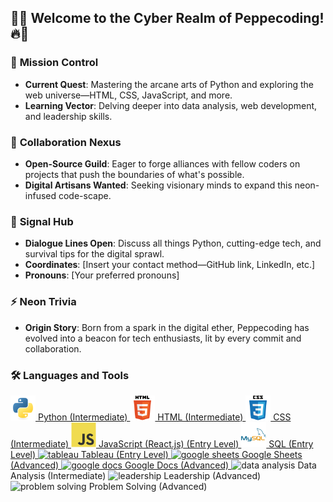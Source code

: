 ## 🌌🔥 Welcome to the Cyber Realm of Peppecoding! 🔥🌌

<!--
**Peppecoding/Peppecoding** is a ✨ _special_ ✨ repository because its `README.md` (this file) appears on your GitHub profile.
-->

### 🚀 **Mission Control**
- **Current Quest**: Mastering the arcane arts of Python and exploring the web universe—HTML, CSS, JavaScript, and more.
- **Learning Vector**: Delving deeper into data analysis, web development, and leadership skills.

### 🤝 **Collaboration Nexus**
- **Open-Source Guild**: Eager to forge alliances with fellow coders on projects that push the boundaries of what's possible.
- **Digital Artisans Wanted**: Seeking visionary minds to expand this neon-infused code-scape.

### 📡 **Signal Hub**
- **Dialogue Lines Open**: Discuss all things Python, cutting-edge tech, and survival tips for the digital sprawl.
- **Coordinates**: [Insert your contact method—GitHub link, LinkedIn, etc.]
- **Pronouns**: [Your preferred pronouns]

### ⚡ **Neon Trivia**
- **Origin Story**: Born from a spark in the digital ether, Peppecoding has evolved into a beacon for tech enthusiasts, lit by every commit and collaboration.

### 🛠 Languages and Tools

<p align="left">
  <!-- Python -->
  <a href="https://python.org/" target="_blank">
    <img src="https://raw.githubusercontent.com/devicons/devicon/master/icons/python/python-original.svg" alt="python" width="40" height="40"/> Python (Intermediate)
  </a>
  <!-- HTML5 -->
  <a href="https://www.w3.org/html/" target="_blank">
    <img src="https://raw.githubusercontent.com/devicons/devicon/master/icons/html5/html5-original-wordmark.svg" alt="html5" width="40" height="40"/> HTML (Intermediate)
  </a>
  <!-- CSS3 -->
  <a href="https://www.w3schools.com/css/" target="_blank">
    <img src="https://raw.githubusercontent.com/devicons/devicon/master/icons/css3/css3-original-wordmark.svg" alt="css3" width="40" height="40"/> CSS (Intermediate)
  </a>
  <!-- JavaScript -->
  <a href="https://reactjs.org/" target="_blank">
    <img src="https://raw.githubusercontent.com/devicons/devicon/master/icons/javascript/javascript-original.svg" alt="javascript" width="40" height="40"/> JavaScript (React.js) (Entry Level)
  </a>
  <!-- SQL -->
  <a href="https://www.mysql.com/" target="_blank">
    <img src="https://raw.githubusercontent.com/devicons/devicon/master/icons/mysql/mysql-original-wordmark.svg" alt="sql" width="40" height="40"/> SQL (Entry Level)
  </a>
  <!-- Tableau -->
  <a href="https://www.tableau.com/" target="_blank">
    <img src="https://www.vectorlogo.zone/logos/tableau/tableau-icon.svg" alt="tableau" width="40" height="40"/> Tableau (Entry Level)
  </a>
  <!-- Google Sheets -->
  <a href="https://www.google.com/sheets/about/" target="_blank">
    <img src="https://www.vectorlogo.zone/logos/google_sheets/google_sheets-icon.svg" alt="google sheets" width="40" height="40"/> Google Sheets (Advanced)
  </a>
  <!-- Google Docs -->
  <a href="https://www.google.com/docs/about/" target="_blank">
    <img src="https://www.vectorlogo.zone/logos/google_docs/google_docs-icon.svg" alt="google docs" width="40" height="40"/> Google Docs (Advanced)
  </a>
  <!-- Data Analysis -->
  <img src="https://www.vectorlogo.zone/logos/r-project/r-project-icon.svg" alt="data analysis" width="40" height="40"/> Data Analysis (Intermediate)
  <!-- Leadership -->
  <img src="https://www.vectorlogo.zone/logos/symfony/symfony-icon.svg" alt="leadership" width="40" height="40"/> Leadership (Advanced)
  <!-- Problem Solving -->
  <img src="https://www.vectorlogo.zone/logos/gnu_bash/gnu_bash-icon.svg" alt="problem solving" width="40" height="40"/> Problem Solving (Advanced)
</p>
